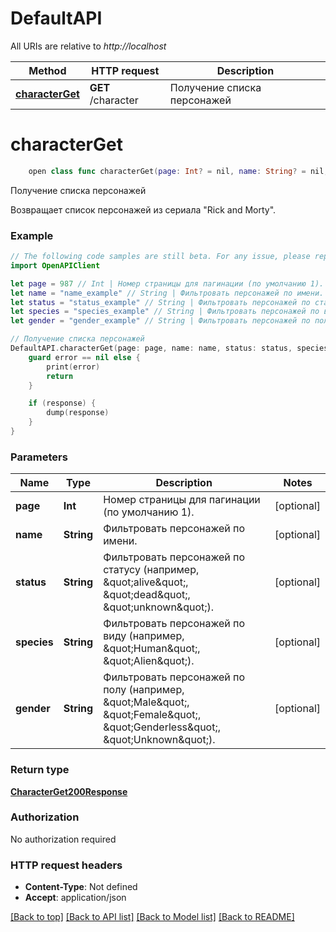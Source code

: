 # DefaultAPI

All URIs are relative to *http://localhost*

Method | HTTP request | Description
------------- | ------------- | -------------
[**characterGet**](DefaultAPI.md#characterget) | **GET** /character | Получение списка персонажей


# **characterGet**
```swift
    open class func characterGet(page: Int? = nil, name: String? = nil, status: String? = nil, species: String? = nil, gender: String? = nil, completion: @escaping (_ data: CharacterGet200Response?, _ error: Error?) -> Void)
```

Получение списка персонажей

Возвращает список персонажей из сериала \"Rick and Morty\".

### Example
```swift
// The following code samples are still beta. For any issue, please report via http://github.com/OpenAPITools/openapi-generator/issues/new
import OpenAPIClient

let page = 987 // Int | Номер страницы для пагинации (по умолчанию 1). (optional)
let name = "name_example" // String | Фильтровать персонажей по имени. (optional)
let status = "status_example" // String | Фильтровать персонажей по статусу (например, \"alive\", \"dead\", \"unknown\"). (optional)
let species = "species_example" // String | Фильтровать персонажей по виду (например, \"Human\", \"Alien\"). (optional)
let gender = "gender_example" // String | Фильтровать персонажей по полу (например, \"Male\", \"Female\", \"Genderless\", \"Unknown\"). (optional)

// Получение списка персонажей
DefaultAPI.characterGet(page: page, name: name, status: status, species: species, gender: gender) { (response, error) in
    guard error == nil else {
        print(error)
        return
    }

    if (response) {
        dump(response)
    }
}
```

### Parameters

Name | Type | Description  | Notes
------------- | ------------- | ------------- | -------------
 **page** | **Int** | Номер страницы для пагинации (по умолчанию 1). | [optional] 
 **name** | **String** | Фильтровать персонажей по имени. | [optional] 
 **status** | **String** | Фильтровать персонажей по статусу (например, \&quot;alive\&quot;, \&quot;dead\&quot;, \&quot;unknown\&quot;). | [optional] 
 **species** | **String** | Фильтровать персонажей по виду (например, \&quot;Human\&quot;, \&quot;Alien\&quot;). | [optional] 
 **gender** | **String** | Фильтровать персонажей по полу (например, \&quot;Male\&quot;, \&quot;Female\&quot;, \&quot;Genderless\&quot;, \&quot;Unknown\&quot;). | [optional] 

### Return type

[**CharacterGet200Response**](CharacterGet200Response.md)

### Authorization

No authorization required

### HTTP request headers

 - **Content-Type**: Not defined
 - **Accept**: application/json

[[Back to top]](#) [[Back to API list]](../README.md#documentation-for-api-endpoints) [[Back to Model list]](../README.md#documentation-for-models) [[Back to README]](../README.md)


